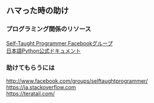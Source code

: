 ## ハマった時の助け

### プログラミング関係のリソース
[Self-Taught Programmer Facebookグループ](http://wwww.theselftaughtprogrammer.io/resources) <BR>
[日本語Python公式ドキュメント](https://docks.python.org/ja/3)

### 助けてもらうには
http://www.facebook.com/groups/selftaughtprogrammer/ <BR>
https://ja.stackoverflow.com <BR>
https://teratail.com/
